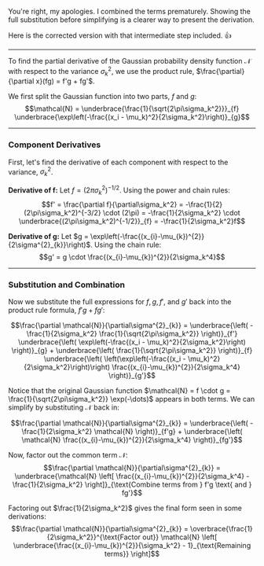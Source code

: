 You're right, my apologies. I combined the terms prematurely. Showing the full substitution before simplifying is a clearer way to present the derivation.

Here is the corrected version with that intermediate step included. 👍

***

To find the partial derivative of the Gaussian probability density function $\mathcal{N}$ with respect to the variance $\sigma_k^2$, we use the product rule, $\frac{\partial}{\partial x}(fg) = f'g + fg'$.

We first split the Gaussian function into two parts, $f$ and $g$:
$$\mathcal{N} = \underbrace{\frac{1}{\sqrt{2\pi\sigma_k^2}}}_{f} \underbrace{\exp\left(-\frac{(x_i - \mu_k)^2}{2\sigma_k^2}\right)}_{g}$$

***

### **Component Derivatives**

First, let's find the derivative of each component with respect to the variance, $\sigma_k^2$.

**Derivative of f:**
Let $f = (2\pi\sigma_k^2)^{-1/2}$. Using the power and chain rules:
$$f' = \frac{\partial f}{\partial\sigma_k^2} = -\frac{1}{2}(2\pi\sigma_k^2)^{-3/2} \cdot (2\pi) = -\frac{1}{2\sigma_k^2} \cdot \underbrace{(2\pi\sigma_k^2)^{-1/2}}_{f} = -\frac{1}{2\sigma_k^2}f$$

**Derivative of g:**
Let $g = \exp\left(-\frac{(x_{i}-\mu_{k})^{2}}{2\sigma^{2}_{k}}\right)$. Using the chain rule:
$$g' = g \cdot \frac{(x_{i}-\mu_{k})^{2}}{2\sigma_k^4}$$

***

### **Substitution and Combination**

Now we substitute the full expressions for $f, g, f',$ and $g'$ back into the product rule formula, $f'g + fg'$:

$$\frac{\partial \mathcal{N}}{\partial\sigma^{2}_{k}} = \underbrace{\left( -\frac{1}{2\sigma_k^2} \frac{1}{\sqrt{2\pi\sigma_k^2}} \right)}_{f'} \underbrace{\left( \exp\left(-\frac{(x_i - \mu_k)^2}{2\sigma_k^2}\right) \right)}_{g} + \underbrace{\left( \frac{1}{\sqrt{2\pi\sigma_k^2}} \right)}_{f} \underbrace{\left( \left(\exp\left(-\frac{(x_i - \mu_k)^2}{2\sigma_k^2}\right)\right) \frac{(x_{i}-\mu_{k})^{2}}{2\sigma_k^4} \right)}_{g'}$$

Notice that the original Gaussian function $\mathcal{N} = f \cdot g = \frac{1}{\sqrt{2\pi\sigma_k^2}} \exp(-\dots)$ appears in both terms. We can simplify by substituting $\mathcal{N}$ back in:

$$\frac{\partial \mathcal{N}}{\partial\sigma^{2}_{k}} = \underbrace{\left( -\frac{1}{2\sigma_k^2} \mathcal{N} \right)}_{f'g} + \underbrace{\left( \mathcal{N} \frac{(x_{i}-\mu_{k})^{2}}{2\sigma_k^4} \right)}_{fg'}$$

Now, factor out the common term $\mathcal{N}$:
$$\frac{\partial \mathcal{N}}{\partial\sigma^{2}_{k}} = \underbrace{\mathcal{N} \left[ \frac{(x_{i}-\mu_{k})^{2}}{2\sigma_k^4} - \frac{1}{2\sigma_k^2} \right]}_{\text{Combine terms from } f'g \text{ and } fg'}$$

Factoring out $\frac{1}{2\sigma_k^2}$ gives the final form seen in some derivations:
$$\frac{\partial \mathcal{N}}{\partial\sigma^{2}_{k}} = \overbrace{\frac{1}{2\sigma_k^2}}^{\text{Factor out}} \mathcal{N} \left[ \underbrace{\frac{(x_{i}-\mu_{k})^{2}}{\sigma_k^2} - 1}_{\text{Remaining terms}} \right]$$
